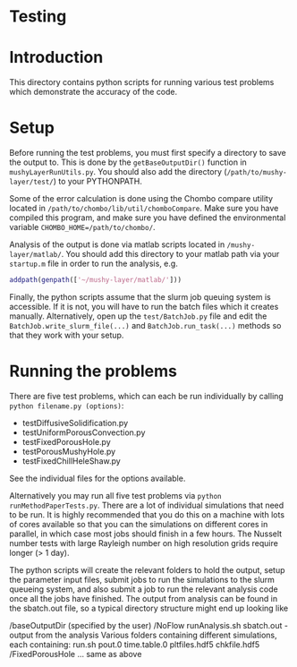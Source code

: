 # Testing

# Introduction
This directory contains python scripts for running various test problems which demonstrate the accuracy of the code. 

# Setup
Before running the test problems, you must first specify a directory to save the output to. This is done by the `getBaseOutputDir()` function in `mushyLayerRunUtils.py`. 
You should also add the directory (`/path/to/mushy-layer/test/`) to your PYTHONPATH.

Some of the error calculation is done using the Chombo compare utility located in `/path/to/chombo/lib/util/chomboCompare`. Make sure you have compiled this program, and make sure you have defined the environmental variable `CHOMBO_HOME=/path/to/chombo/`.

Analysis of the output is done via matlab scripts located in `/mushy-layer/matlab/`. You should add this directory to your matlab path via your `startup.m` file in order to run the analysis, e.g.
```matlab
addpath(genpath(['~/mushy-layer/matlab/']))
```

Finally, the python scripts assume that the slurm job queuing system is accessible. If it is not, you will have to run the batch files which it creates manually. Alternatively, open up the `test/BatchJob.py` file and edit the `BatchJob.write_slurm_file(...)` and `BatchJob.run_task(...)` methods so that they work with your setup.

# Running the problems
There are five test problems, which can each be run individually by calling `python filename.py (options)`:

* testDiffusiveSolidification.py
* testUniformPorousConvection.py
* testFixedPorousHole.py
* testPorousMushyHole.py
* testFixedChillHeleShaw.py

See the individual files for the options available.

Alternatively you may run all five test problems via `python runMethodPaperTests.py`. There are a lot of individual simulations that need to be run. It is highly recommended that you do this on a machine with lots of cores available so that you can the simulations on different cores in parallel, in which case most jobs should finish in a few hours. The Nusselt number tests with large Rayleigh number on high resolution grids require longer (> 1 day).

The python scripts will create the relevant folders to hold the output, setup the parameter input files, submit jobs to run the simulations to the slurm queueing system, and also submit a job to run the relevant analysis code once all the jobs have finished. The output from analysis can be found in the sbatch.out file, so a typical directory structure might end up looking like

/baseOutputDir (specified by the user)
  /NoFlow
    runAnalysis.sh
    sbatch.out - output from the analysis
    Various folders containing different simulations, each containing:
      run.sh
      pout.0
      time.table.0
      pltfiles.hdf5
      chkfile.hdf5
  /FixedPorousHole
    ... same as above
